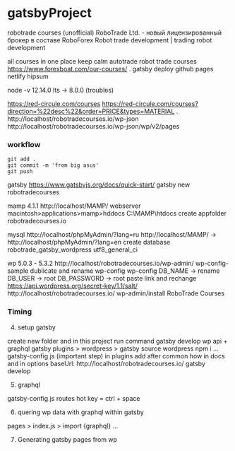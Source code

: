 # gatsbyProject

robotrade courses (unofficial)
RoboTrade Ltd. - новый лицензированный брокер в составе RoboForex
	Robot trade development | trading robot development

all courses in one place
keep calm autotrade
robot trade courses
	https://www.forexboat.com/our-courses/
.
gatsby deploy github pages
netlify
hipsum

node -v 12.14.0 lts -> 8.0.0 (troubles)

https://red-circule.com/courses
https://red-circule.com/courses?direction=%22desc%22&order=PRICE&types=MATERIAL
.
http://localhost/robotradecourses.io/wp-json
http://localhost/robotradecourses.io/wp-json/wp/v2/pages

### workflow

	git add .
	git commit -m 'from big asus'
	git push

gatsby
https://www.gatsbyjs.org/docs/quick-start/
	gatsby new robotradecourses

mamp 4.1.1
http://localhost/MAMP/
	webserver
		macintosh>applications>mamp>hddocs
		  C:\MAMP\htdocs
		create appfolder
			robotradecourses.io

mysql
http://localhost/phpMyAdmin/?lang=ru
	http://localhost/MAMP/ -> http://localhost/phpMyAdmin/?lang=en
	create database robotrade_gatsby_wordpress
		utf8_general_ci

wp 5.0.3 - 5.3.2
http://localhost/robotradecourses.io/wp-admin/
	wp-config-sample dublicate and rename wp-config
	wp-config
		DB_NAME -> rename
		DB_USER -> root
		DB_PASSWORD -> root
	paste link and rechange https://api.wordpress.org/secret-key/1.1/salt/
	http://localhost/robotradecourses.io/
	wp-admin/install
		RoboTrade Courses

### Timing

4. setup gatsby

create new folder and in this project run command
gatsby develop
wp api + graphql
gatsby plugins > wordpress > gatsby source wordpress
	npm i ...
	gatsby-config.js (important step)
		in plugins add after common how in docs
		and in options baseUrl:  http://localhost/robotradecourses.io/
		gatsby develop

5. graphql

gatsby-config.js
	routes
hot key = ctrl + space

6. quering wp data with graphql within gatsby

pages > index.js > import {graphql} ...

7. Generating gatsby pages from wp